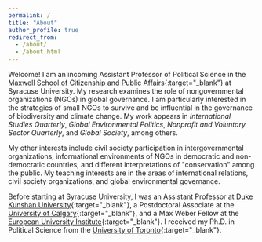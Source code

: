 ```yaml
---
permalink: /
title: "About"
author_profile: true
redirect_from:
  - /about/
  - /about.html
---
```


Welcome! I am an incoming Assistant Professor of Political Science in the [Maxwell School of Citizenship and Public Affairs](https://www.maxwell.syr.edu/){:target="_blank"} at Syracuse University. My research examines the role of nongovernmental organizations (NGOs) in global governance. I am particularly interested in the strategies of small NGOs to survive and be influential in the governance of biodiversity and climate change. My work appears in *International Studies Quarterly*, *Global Environmental Politics*, *Nonprofit and Voluntary Sector Quarterly*, and *Global Society*, among others.

My other interests include civil society participation in intergovernmental organizations, informational environments of NGOs in democratic and non-democratic countries, and different interpretations of "conservation" among the public. My teaching interests are in the areas of international relations, civil society organizations, and global environmental governance.

Before starting at Syracuse University, I was an Assistant Professor at [Duke Kunshan University](https://www.dukekunshan.edu.cn/){:target="_blank"}, a Postdoctoral Associate at the [University of Calgary](https://www.ucalgary.ca/){:target="_blank"}, and a Max Weber Fellow at the [European University Institute](https://www.eui.eu/en/home){:target="_blank"}. I received my Ph.D. in Political Science from the [University of Toronto](https://www.utoronto.ca/){:target="_blank"}.

